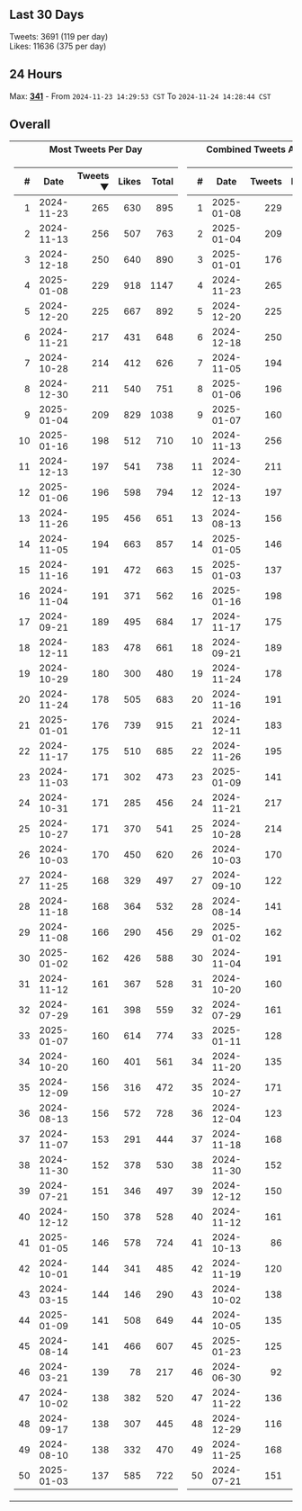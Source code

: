 ## Last 30 Days
Tweets: 3691 (119 per day)\
Likes: 11636 (375 per day)

## 24 Hours
Max: [**341**](../misc/most-tweets_24-hr.csv) - From `2024-11-23 14:29:53 CST` To `2024-11-24 14:28:44 CST`

## Overall
<table>
<tr><th>Most Tweets Per Day</th><th>Combined Tweets And Likes</th></tr><tr><td>


|#|Date|Tweets ▼|Likes|Total|
|--:|--|--:|--:|--:|
|1|2024-11-23|265|630|895|
|2|2024-11-13|256|507|763|
|3|2024-12-18|250|640|890|
|4|2025-01-08|229|918|1147|
|5|2024-12-20|225|667|892|
|6|2024-11-21|217|431|648|
|7|2024-10-28|214|412|626|
|8|2024-12-30|211|540|751|
|9|2025-01-04|209|829|1038|
|10|2025-01-16|198|512|710|
|11|2024-12-13|197|541|738|
|12|2025-01-06|196|598|794|
|13|2024-11-26|195|456|651|
|14|2024-11-05|194|663|857|
|15|2024-11-16|191|472|663|
|16|2024-11-04|191|371|562|
|17|2024-09-21|189|495|684|
|18|2024-12-11|183|478|661|
|19|2024-10-29|180|300|480|
|20|2024-11-24|178|505|683|
|21|2025-01-01|176|739|915|
|22|2024-11-17|175|510|685|
|23|2024-11-03|171|302|473|
|24|2024-10-31|171|285|456|
|25|2024-10-27|171|370|541|
|26|2024-10-03|170|450|620|
|27|2024-11-25|168|329|497|
|28|2024-11-18|168|364|532|
|29|2024-11-08|166|290|456|
|30|2025-01-02|162|426|588|
|31|2024-11-12|161|367|528|
|32|2024-07-29|161|398|559|
|33|2025-01-07|160|614|774|
|34|2024-10-20|160|401|561|
|35|2024-12-09|156|316|472|
|36|2024-08-13|156|572|728|
|37|2024-11-07|153|291|444|
|38|2024-11-30|152|378|530|
|39|2024-07-21|151|346|497|
|40|2024-12-12|150|378|528|
|41|2025-01-05|146|578|724|
|42|2024-10-01|144|341|485|
|43|2024-03-15|144|146|290|
|44|2025-01-09|141|508|649|
|45|2024-08-14|141|466|607|
|46|2024-03-21|139|78|217|
|47|2024-10-02|138|382|520|
|48|2024-09-17|138|307|445|
|49|2024-08-10|138|332|470|
|50|2025-01-03|137|585|722|

</td><td>


|#|Date|Tweets|Likes|Total ▼|
|--:|--|--:|--:|--:|
|1|2025-01-08|229|918|1147|
|2|2025-01-04|209|829|1038|
|3|2025-01-01|176|739|915|
|4|2024-11-23|265|630|895|
|5|2024-12-20|225|667|892|
|6|2024-12-18|250|640|890|
|7|2024-11-05|194|663|857|
|8|2025-01-06|196|598|794|
|9|2025-01-07|160|614|774|
|10|2024-11-13|256|507|763|
|11|2024-12-30|211|540|751|
|12|2024-12-13|197|541|738|
|13|2024-08-13|156|572|728|
|14|2025-01-05|146|578|724|
|15|2025-01-03|137|585|722|
|16|2025-01-16|198|512|710|
|17|2024-11-17|175|510|685|
|18|2024-09-21|189|495|684|
|19|2024-11-24|178|505|683|
|20|2024-11-16|191|472|663|
|21|2024-12-11|183|478|661|
|22|2024-11-26|195|456|651|
|23|2025-01-09|141|508|649|
|24|2024-11-21|217|431|648|
|25|2024-10-28|214|412|626|
|26|2024-10-03|170|450|620|
|27|2024-09-10|122|495|617|
|28|2024-08-14|141|466|607|
|29|2025-01-02|162|426|588|
|30|2024-11-04|191|371|562|
|31|2024-10-20|160|401|561|
|32|2024-07-29|161|398|559|
|33|2025-01-11|128|426|554|
|34|2024-11-20|135|412|547|
|35|2024-10-27|171|370|541|
|36|2024-12-04|123|410|533|
|37|2024-11-18|168|364|532|
|38|2024-11-30|152|378|530|
|39|2024-12-12|150|378|528|
|40|2024-11-12|161|367|528|
|41|2024-10-13|86|438|524|
|42|2024-11-19|120|402|522|
|43|2024-10-02|138|382|520|
|44|2024-10-05|135|382|517|
|45|2025-01-23|125|385|510|
|46|2024-06-30|92|413|505|
|47|2024-11-22|136|363|499|
|48|2024-12-29|116|381|497|
|49|2024-11-25|168|329|497|
|50|2024-07-21|151|346|497|

</td><tr>
</table>

